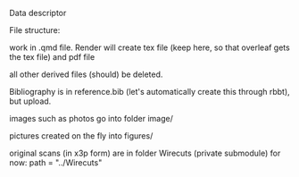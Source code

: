 Data descriptor 


File structure:

work in .qmd file. 
Render will create tex file (keep here, so that overleaf gets the tex file) and pdf file 

all other derived files (should) be deleted. 

Bibliography is in reference.bib (let's automatically create this through rbbt), but upload.

images such as photos go into folder image/

pictures created on the fly into figures/

original scans (in x3p form) are in folder Wirecuts (private submodule) for now: path = "../Wirecuts"




